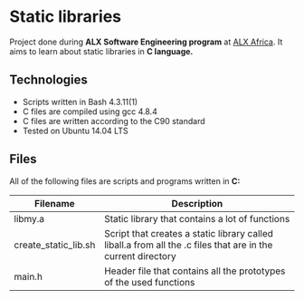 # Static libraries #
Project done during __ALX Software Engineering program__ at [ALX Africa](https://www.alxafrica.com/). It aims to learn about static libraries in __C language.__

## Technologies ##
* Scripts written in Bash 4.3.11(1)
* C files are compiled using gcc 4.8.4
* C files are written according to the C90 standard
* Tested on Ubuntu 14.04 LTS
## Files ##
All of the following files are scripts and programs written in __C:__

Filename | Description
---------|------------
libmy.a |	Static library that contains a lot of functions
create_static_lib.sh |	Script that creates a static library called liball.a from all the .c files that are in the current directory
main.h |	Header file that contains all the prototypes of the used functions
